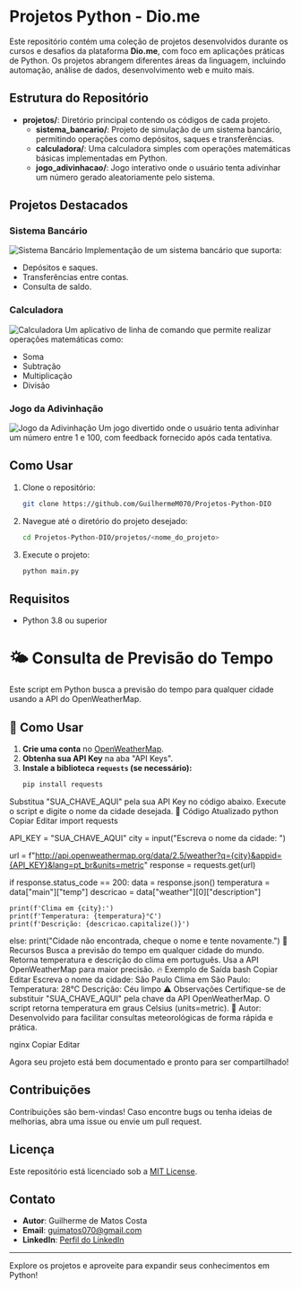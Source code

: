 # Projetos Python - Dio.me

Este repositório contém uma coleção de projetos desenvolvidos durante os cursos e desafios da plataforma **Dio.me**, com foco em aplicações práticas de Python. Os projetos abrangem diferentes áreas da linguagem, incluindo automação, análise de dados, desenvolvimento web e muito mais.

## Estrutura do Repositório

- **projetos/**: Diretório principal contendo os códigos de cada projeto.
  - **sistema_bancario/**: Projeto de simulação de um sistema bancário, permitindo operações como depósitos, saques e transferências.
  - **calculadora/**: Uma calculadora simples com operações matemáticas básicas implementadas em Python.
  - **jogo_adivinhacao/**: Jogo interativo onde o usuário tenta adivinhar um número gerado aleatoriamente pelo sistema.

## Projetos Destacados

### Sistema Bancário
![Sistema Bancário](images/sistema_bancario.png)
Implementação de um sistema bancário que suporta:
- Depósitos e saques.
- Transferências entre contas.
- Consulta de saldo.

### Calculadora
![Calculadora](images/calculadora.png)
Um aplicativo de linha de comando que permite realizar operações matemáticas como:
- Soma
- Subtração
- Multiplicação
- Divisão

### Jogo da Adivinhação
![Jogo da Adivinhação](images/jogo_adivinhacao.png)
Um jogo divertido onde o usuário tenta adivinhar um número entre 1 e 100, com feedback fornecido após cada tentativa.

## Como Usar

1. Clone o repositório:
   ```bash
   git clone https://github.com/GuilhermeM070/Projetos-Python-DIO
   ```

2. Navegue até o diretório do projeto desejado:
   ```bash
   cd Projetos-Python-DIO/projetos/<nome_do_projeto>
   ```

3. Execute o projeto:
   ```bash
   python main.py
   ```

## Requisitos

- Python 3.8 ou superior

# 🌤 Consulta de Previsão do Tempo  

Este script em Python busca a previsão do tempo para qualquer cidade usando a API do OpenWeatherMap.  

## 🚀 Como Usar  

1. **Crie uma conta** no [OpenWeatherMap](https://home.openweathermap.org/users/sign_up).  
2. **Obtenha sua API Key** na aba "API Keys".  
3. **Instale a biblioteca `requests` (se necessário):**  
   ```bash
   pip install requests
Substitua "SUA_CHAVE_AQUI" pela sua API Key no código abaixo.
Execute o script e digite o nome da cidade desejada.
📜 Código Atualizado
python
Copiar
Editar
import requests

API_KEY = "SUA_CHAVE_AQUI"
city = input("Escreva o nome da cidade: ")

url = f"http://api.openweathermap.org/data/2.5/weather?q={city}&appid={API_KEY}&lang=pt_br&units=metric"
response = requests.get(url)

if response.status_code == 200:
    data = response.json()
    temperatura = data["main"]["temp"]
    descricao = data["weather"][0]["description"]

    print(f'Clima em {city}:')
    print(f'Temperatura: {temperatura}°C')
    print(f'Descrição: {descricao.capitalize()}')

else:
    print("Cidade não encontrada, cheque o nome e tente novamente.")
🎯 Recursos
Busca a previsão do tempo em qualquer cidade do mundo.
Retorna temperatura e descrição do clima em português.
Usa a API OpenWeatherMap para maior precisão.
🔥 Exemplo de Saída
bash
Copiar
Editar
Escreva o nome da cidade: São Paulo
Clima em São Paulo:
Temperatura: 28°C
Descrição: Céu limpo
⚠️ Observações
Certifique-se de substituir "SUA_CHAVE_AQUI" pela chave da API OpenWeatherMap.
O script retorna temperatura em graus Celsius (units=metric).
📌 Autor: Desenvolvido para facilitar consultas meteorológicas de forma rápida e prática.

nginx
Copiar
Editar

Agora seu projeto está bem documentado e pronto para ser compartilhado!

## Contribuições

Contribuições são bem-vindas! Caso encontre bugs ou tenha ideias de melhorias, abra uma issue ou envie um pull request.

## Licença

Este repositório está licenciado sob a [MIT License](LICENSE).

## Contato

- **Autor**: Guilherme de Matos Costa
- **Email**: guimatos070@gmail.com
- **LinkedIn**: [Perfil do LinkedIn](https://www.linkedin.com/in/guilherme-matos-413400200)

---

Explore os projetos e aproveite para expandir seus conhecimentos em Python!
